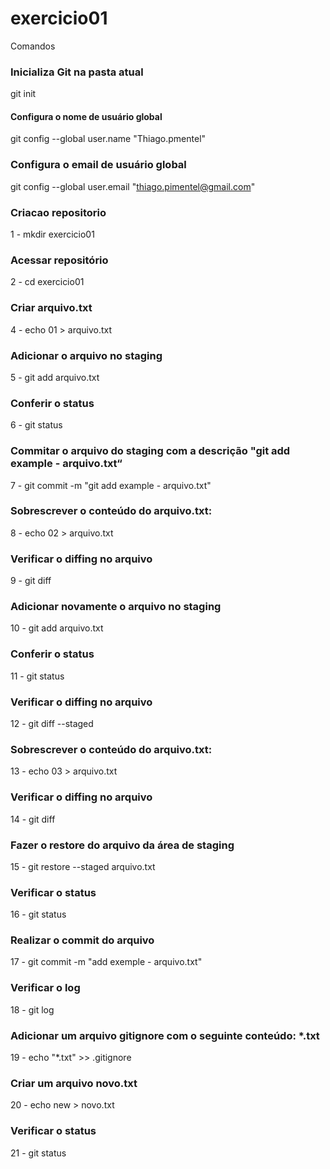 # exercicio01

Comandos


### Inicializa Git na pasta atual ###

   git init

#### Configura o nome de usuário global ###

git config --global user.name "Thiago.pmentel"

### Configura o email de usuário global ###

git config --global user.email "thiago.pimentel@gmail.com"

### Criacao repositorio ###

1 - mkdir exercicio01

### Acessar repositório ### 

2 - cd exercicio01 

### Criar arquivo.txt ### 

4 - echo 01 > arquivo.txt

### Adicionar o arquivo no staging ### 

5 - git add arquivo.txt

### Conferir o status ### 

6 - git status

### Commitar o arquivo do staging com a descrição "git add example - arquivo.txt“  ### 

7 - git commit -m "git add example - arquivo.txt"

### Sobrescrever o conteúdo do arquivo.txt: ### 

8 - echo 02 > arquivo.txt

### Verificar o diffing no arquivo ### 

9 - git diff

### Adicionar novamente o arquivo no staging  ### 

10 - git add arquivo.txt

### Conferir o status ### 

11 - git status

### Verificar o diffing no arquivo ### 

12 - git diff --staged

### Sobrescrever o conteúdo do arquivo.txt: ### 

13 - echo  03 > arquivo.txt

### Verificar o diffing no arquivo  ### 

14 - git diff

### Fazer o restore do arquivo da área de staging ### 

15 - git restore --staged arquivo.txt

### Verificar o status ### 

16 - git status

### Realizar o commit do arquivo ### 

17 - git commit -m "add exemple - arquivo.txt"

### Verificar o log ### 

18 - git log

### Adicionar um arquivo gitignore com o seguinte conteúdo: *.txt ### 

19 - echo "*.txt" >> .gitignore 

### Criar um arquivo novo.txt ### 

20 - echo new > novo.txt

### Verificar o status  ### 

21 - git status
    
